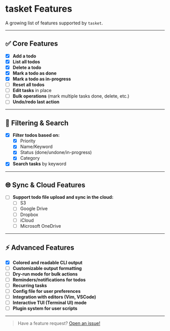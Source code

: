 # tasket Features

A growing list of features supported by `tasket`.

---

## ✅ Core Features

- [x] **Add a todo**
- [x] **List all todos**
- [x] **Delete a todo**
- [x] **Mark a todo as done**
- [x] **Mark a todo as in-progress**
- [ ] **Reset all todos**
- [ ] **Edit tasks** in place
- [ ] **Bulk operations** (mark multiple tasks done, delete, etc.)
- [ ] **Undo/redo last action**

---

## 🔎 Filtering & Search

- [x] **Filter todos based on:**
  - [x] Priority
  - [x] Name/Keyword
  - [x] Status (done/undone/in-progress)
  - [x] Category
- [x] **Search tasks** by keyword

---

## 🌐 Sync & Cloud Features

- [ ] **Support todo file upload and sync in the cloud:**
  - [ ] S3
  - [ ] Google Drive
  - [ ] Dropbox
  - [ ] iCloud
  - [ ] Microsoft OneDrive

---

## ⚡ Advanced Features

- [x] **Colored and readable CLI output**
- [ ] **Customizable output formatting**
- [ ] **Dry-run mode for bulk actions**
- [ ] **Reminders/notifications for todos**
- [ ] **Recurring tasks**
- [ ] **Config file for user preferences**
- [ ] **Integration with editors (Vim, VSCode)**
- [ ] **Interactive TUI (Terminal UI) mode**
- [ ] **Plugin system for user scripts**

---

> Have a feature request? [Open an issue!](https://github.com/yourusername/tasket/issues)
